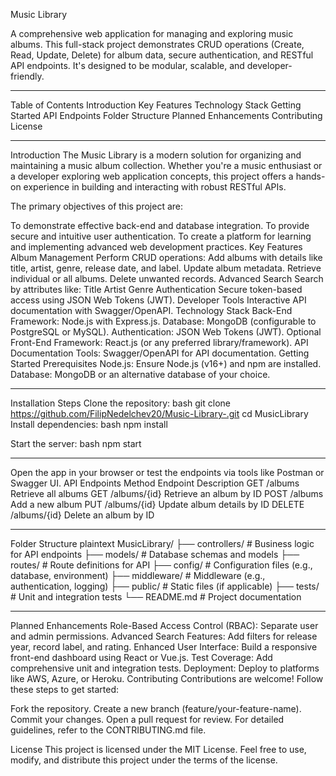 Music Library


A comprehensive web application for managing and exploring music albums. This full-stack project demonstrates CRUD operations (Create, Read, Update, Delete) for album data, secure authentication, and RESTful API endpoints. It's designed to be modular, scalable, and developer-friendly.

----------------------------
Table of Contents
Introduction
Key Features
Technology Stack
Getting Started
API Endpoints
Folder Structure
Planned Enhancements
Contributing
License

-----------------------------------------
Introduction
The Music Library is a modern solution for organizing and maintaining a music album collection. Whether you're a music enthusiast or a developer exploring web application concepts, this project offers a hands-on experience in building and interacting with robust RESTful APIs.

The primary objectives of this project are:

To demonstrate effective back-end and database integration.
To provide secure and intuitive user authentication.
To create a platform for learning and implementing advanced web development practices.
Key Features
Album Management
Perform CRUD operations:
Add albums with details like title, artist, genre, release date, and label.
Update album metadata.
Retrieve individual or all albums.
Delete unwanted records.
Advanced Search
Search by attributes like:
Title
Artist
Genre
Authentication
Secure token-based access using JSON Web Tokens (JWT).
Developer Tools
Interactive API documentation with Swagger/OpenAPI.
Technology Stack
Back-End
Framework: Node.js with Express.js.
Database: MongoDB (configurable to PostgreSQL or MySQL).
Authentication: JSON Web Tokens (JWT).
Optional Front-End
Framework: React.js (or any preferred library/framework).
API Documentation
Tools: Swagger/OpenAPI for API documentation.
Getting Started
Prerequisites
Node.js: Ensure Node.js (v16+) and npm are installed.
Database: MongoDB or an alternative database of your choice.

----------------------------
Installation Steps
Clone the repository:
bash
git clone https://github.com/FilipNedelchev20/Music-Library-.git
cd MusicLibrary
Install dependencies:
bash
npm install

Start the server:
bash
npm start

------------------------------
Open the app in your browser or test the endpoints via tools like Postman or Swagger UI.
API Endpoints
Method	Endpoint	Description
GET	/albums	Retrieve all albums
GET	/albums/{id}	Retrieve an album by ID
POST	/albums	Add a new album
PUT	/albums/{id}	Update album details by ID
DELETE	/albums/{id}	Delete an album by ID


------------------------------------
Folder Structure
plaintext
MusicLibrary/
├── controllers/        # Business logic for API endpoints
├── models/             # Database schemas and models
├── routes/             # Route definitions for API
├── config/             # Configuration files (e.g., database, environment)
├── middleware/         # Middleware (e.g., authentication, logging)
├── public/             # Static files (if applicable)
├── tests/              # Unit and integration tests
└── README.md           # Project documentation

-----------------------------
Planned Enhancements
Role-Based Access Control (RBAC):
Separate user and admin permissions.
Advanced Search Features:
Add filters for release year, record label, and rating.
Enhanced User Interface:
Build a responsive front-end dashboard using React or Vue.js.
Test Coverage:
Add comprehensive unit and integration tests.
Deployment:
Deploy to platforms like AWS, Azure, or Heroku.
Contributing
Contributions are welcome! Follow these steps to get started:

Fork the repository.
Create a new branch (feature/your-feature-name).
Commit your changes.
Open a pull request for review.
For detailed guidelines, refer to the CONTRIBUTING.md file.

License
This project is licensed under the MIT License. Feel free to use, modify, and distribute this project under the terms of the license.
